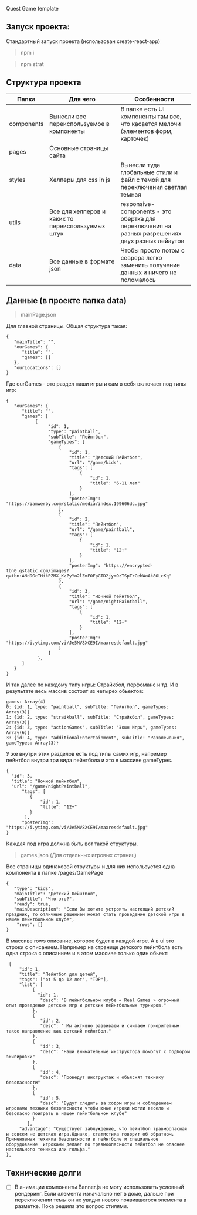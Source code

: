 Quest Game template


## Запуск проекта:
Стандартный запуск проекта (использован create-react-app)
 >npm i
 
 >npm strat

##  Структура проекта
|     Папка     |  Для чего        |    Особенности    |
| ----------- | -------------------- | ------------------- |
|components | Вынесли все переиспользуемое в компоненты | В  папке есть UI компоненты там все,  что касается мелочи (элементов форм, карточек) |
|pages | Основные страницы сайта  |  |
|styles | Хелперы для css in js |Вынесли туда глобальные стили и файл с темой для переключения светлая темная|
|utils | Все для хелперов и каких то переиспользуемых штук | responsive-components - это обертка для переключения на разных  разрешениях двух разных лейаутов|
|data|Все данные в формате json|Чтобы просто потом с севрера легко заменить получение данных и ничего не поломалось|

## Данные (в проекте папка data)

 >mainPage.json

Для главной страницы. Общая структура такая:

```
{
   "mainTitle": "",
   "ourGames": {
      "title": "",
      "games": []
   },
   "ourLocations": []
}

```

Где ourGames - это раздел наши игры и сам в себя включает под типы игр:

```
{
   "ourGames": {
      "title": "",
      "games": [
           {
                "id": 1,
                "type": "paintball",
                "subTitle": "Пейнтбол",
                "gameTypes": [
                    {
                        "id": 1,
                        "title": "Детский Пейнтбол",
                        "url": "/game/kids",
                        "tags": [
                            {
                                "id": 1,
                                "title": "6-11 лет"
                            }
                        ],
                        "posterImg": "https://iamwerby.com/static/media/index.199606dc.jpg"
                    },
                    {
                        "id": 2,
                        "title": "Пейнтбол",
                        "url": "/game/paintball",
                        "tags": [
                            {
                                "id": 1,
                                "title": "12+"
                            }
                        ],
                        "posterImg": "https://encrypted-tbn0.gstatic.com/images?q=tbn:ANd9GcTHikPZMX_KzZyYo2lZmFOFpGTD2jym9zTSpTrCehWoAk8OLcKq"
                    },
                    {
                        "id": 3,
                        "title": "Ночной пейнтбол",
                        "url": "/game/nightPaintball",
                        "tags": [
                            {
                                "id": 1,
                                "title": "12+"
                            }
                        ],
                        "posterImg": "https://i.ytimg.com/vi/Je5MV8XCE9I/maxresdefault.jpg"
                    }
                ]
            },
      ]
   }
}

```
И так далее по каждому типу игры: Страйкбол, перфоманс и тд. И в результате весь массив состоит из четырех обьектов:
```
games: Array(4)
0: {id: 1, type: "paintball", subTitle: "Пейнтбол", gameTypes: Array(3)}
1: {id: 2, type: "straikball", subTitle: "Страйкбол", gameTypes: Array(3)}
2: {id: 3, type: "actionGames", subTitle: "Экшн Игры", gameTypes: Array(6)}
3: {id: 4, type: "additionalEntertainment", subTitle: "Развлечения", gameTypes: Array(3)}
```

У же внутри этих разделов есть под типы самих игр, например пейнтбол внутри три вида пейнтбола и это в массиве gameTypes.

```
{
  "id": 3,
  "title": "Ночной пейнтбол",
  "url": "/game/nightPaintball",
      "tags": [
         {
             "id": 1,
             "title": "12+"
         }
       ],
      "posterImg": "https://i.ytimg.com/vi/Je5MV8XCE9I/maxresdefault.jpg"
}
```

Каждая под игра должна быть вот такой структуры.


 >games.json (Для отдельных игровых страниц)
 
 Все страницы одинаковой структуры и для них используется одна компонента в папке /pages/GamePage
 
 ```
 {
    "type": "kids",
    "mainTitle": "Детский Пейнтбол",
    "subTitle": "Что это?",
    "ready": true,
    "mainDescription": "Если Вы хотите устроить настоящий детский праздник, то отличным решением может стать проведение детской игры в    нашем пейнтбольном клубе",
     "rows": []
 }
 ```
 
 В массиве rows описание, которое будет в каждой игре. А в ui это строки c описанием.
 Например на странице детского пейнтбола есть одна строка с описанием и в этом массиве только один обьект:
 
 ```
  {
      "id": 1,
      "title": "Пейнтбол для детей",
      "tags": ["от 5 до 12 лет", "TOP"],
      "list": [
           {
             "id": 1,
              "desc": "В пейнтбольном клубе « Real Games » огромный опыт проведения детских игр и детских пейнтбольных турниров."
           },
           {
              "id": 2,
              "desc": " Мы активно развиваем и считаем приоритетным такое направление как детский пейнтбол."
           },
           {
              "id": 3,
              "desc": "Наши внимательные инструктора помогут с подбором экипировки"
           },
           {
              "id": 4,
              "desc": "Проведут инструктаж и объяснят технику безопасности"
           },
           {
              "id": 5,
              "desc": "Будут следить за ходом игры и соблюдением игроками техники безопасности чтобы юные игроки могли весело и безопасно поиграть в нашем пейнтбольном клубе"
           }
         ],
      "advantage": "Существует заблуждение, что пейнтбол травмоопасная и совсем не детская игра.Однако, статистика говорит об обратном. Применяемая техника безопасности в пейнтболе и специальное оборудование  игроками делает по травмоопасности пейнтбол не опаснее настольного тенниса или гольфа."
 }, 
 ```

##  Технические долги

- [ ] В анимации компоненты Banner.js не могу использовать условный рендеринг. Если элемента изначально нет в доме, дальше при переключении темы он не увидит нового появившегося элемента в разметке. Пока решила это вопрос стилями.

